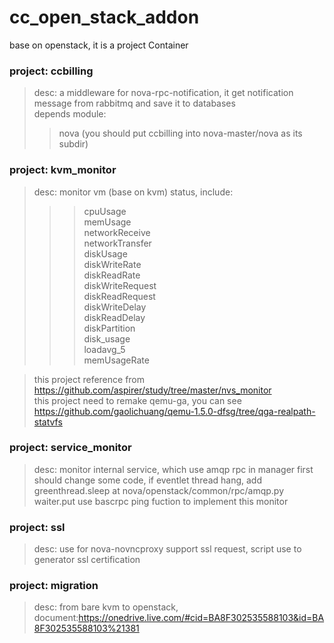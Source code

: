cc_open_stack_addon
====================

base on openstack, it is a project Container  

### project: ccbilling  
>desc:   a middleware for nova-rpc-notification, it get notification message from rabbitmq and save it to databases  
>depends module:  
>>nova   (you should put ccbilling into nova-master/nova  as its subdir)  

### project: kvm_monitor
>desc:   monitor vm (base on kvm)  status, include:
>>>cpuUsage  
>>>memUsage  
>>>networkReceive  
>>>networkTransfer  
>>>diskUsage  
>>>diskWriteRate  
>>>diskReadRate  
>>>diskWriteRequest  
>>>diskReadRequest  
>>>diskWriteDelay  
>>>diskReadDelay  
>>>diskPartition  
>>>disk_usage  
>>>loadavg_5  
>>>memUsageRate  

>this project reference from https://github.com/aspirer/study/tree/master/nvs_monitor  
>this project need to remake qemu-ga, you can see https://github.com/gaolichuang/qemu-1.5.0-dfsg/tree/qga-realpath-statvfs

### project: service_monitor
>desc: monitor internal service, which use amqp rpc in manager
>first should change some code, if eventlet thread hang, add greenthread.sleep at  nova/openstack/common/rpc/amqp.py  waiter.put
>use bascrpc  ping fuction to implement this monitor

### project: ssl  
>desc:   use for nova-novncproxy support ssl request, script use to generator ssl certification

### project: migration
>desc: from bare kvm to openstack,
>document:https://onedrive.live.com/#cid=BA8F302535588103&id=BA8F302535588103%21381
